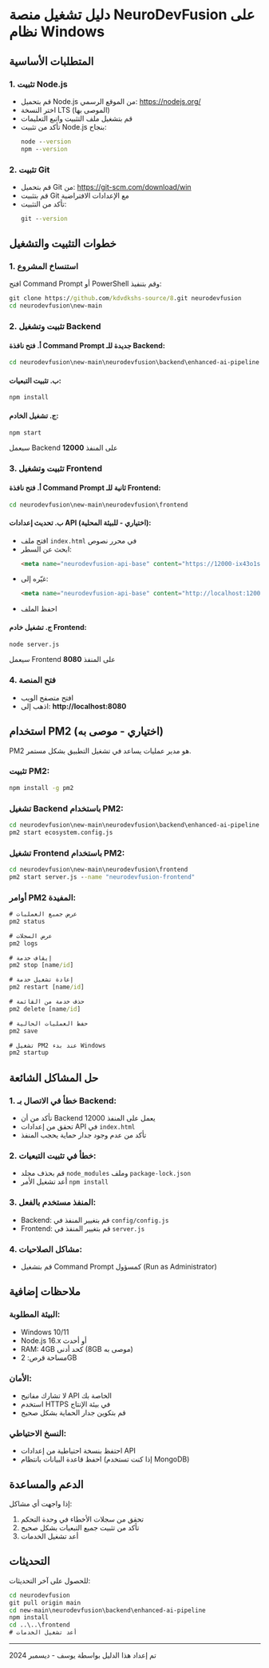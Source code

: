 # دليل تشغيل منصة NeuroDevFusion على نظام Windows

## المتطلبات الأساسية

### 1. تثبيت Node.js
- قم بتحميل Node.js من الموقع الرسمي: https://nodejs.org/
- اختر النسخة LTS (الموصى بها)
- قم بتشغيل ملف التثبيت واتبع التعليمات
- تأكد من تثبيت Node.js بنجاح:
  ```cmd
  node --version
  npm --version
  ```

### 2. تثبيت Git
- قم بتحميل Git من: https://git-scm.com/download/win
- قم بتثبيت Git مع الإعدادات الافتراضية
- تأكد من التثبيت:
  ```cmd
  git --version
  ```

## خطوات التثبيت والتشغيل

### 1. استنساخ المشروع
افتح Command Prompt أو PowerShell وقم بتنفيذ:
```cmd
git clone https://github.com/kdvdkshs-source/8.git neurodevfusion
cd neurodevfusion\new-main
```

### 2. تثبيت وتشغيل Backend

#### أ. فتح نافذة Command Prompt جديدة للـ Backend:
```cmd
cd neurodevfusion\new-main\neurodevfusion\backend\enhanced-ai-pipeline
```

#### ب. تثبيت التبعيات:
```cmd
npm install
```

#### ج. تشغيل الخادم:
```cmd
npm start
```

سيعمل Backend على المنفذ **12000**

### 3. تثبيت وتشغيل Frontend

#### أ. فتح نافذة Command Prompt ثانية للـ Frontend:
```cmd
cd neurodevfusion\new-main\neurodevfusion\frontend
```

#### ب. تحديث إعدادات API (اختياري - للبيئة المحلية):
- افتح ملف `index.html` في محرر نصوص
- ابحث عن السطر:
  ```html
  <meta name="neurodevfusion-api-base" content="https://12000-ix43o1szubw1o10kbzdbt-6532622b.e2b.dev">
  ```
- غيّره إلى:
  ```html
  <meta name="neurodevfusion-api-base" content="http://localhost:12000">
  ```
- احفظ الملف

#### ج. تشغيل خادم Frontend:
```cmd
node server.js
```

سيعمل Frontend على المنفذ **8080**

### 4. فتح المنصة
- افتح متصفح الويب
- اذهب إلى: **http://localhost:8080**

## استخدام PM2 (اختياري - موصى به)

PM2 هو مدير عمليات يساعد في تشغيل التطبيق بشكل مستمر.

### تثبيت PM2:
```cmd
npm install -g pm2
```

### تشغيل Backend باستخدام PM2:
```cmd
cd neurodevfusion\new-main\neurodevfusion\backend\enhanced-ai-pipeline
pm2 start ecosystem.config.js
```

### تشغيل Frontend باستخدام PM2:
```cmd
cd neurodevfusion\new-main\neurodevfusion\frontend
pm2 start server.js --name "neurodevfusion-frontend"
```

### أوامر PM2 المفيدة:
```cmd
# عرض جميع العمليات
pm2 status

# عرض السجلات
pm2 logs

# إيقاف خدمة
pm2 stop [name/id]

# إعادة تشغيل خدمة
pm2 restart [name/id]

# حذف خدمة من القائمة
pm2 delete [name/id]

# حفظ العمليات الحالية
pm2 save

# تشغيل PM2 عند بدء Windows
pm2 startup
```

## حل المشاكل الشائعة

### 1. خطأ في الاتصال بـ Backend:
- تأكد من أن Backend يعمل على المنفذ 12000
- تحقق من إعدادات API في `index.html`
- تأكد من عدم وجود جدار حماية يحجب المنفذ

### 2. خطأ في تثبيت التبعيات:
- قم بحذف مجلد `node_modules` وملف `package-lock.json`
- أعد تشغيل الأمر `npm install`

### 3. المنفذ مستخدم بالفعل:
- Backend: قم بتغيير المنفذ في `config/config.js`
- Frontend: قم بتغيير المنفذ في `server.js`

### 4. مشاكل الصلاحيات:
- قم بتشغيل Command Prompt كمسؤول (Run as Administrator)

## ملاحظات إضافية

### البيئة المطلوبة:
- Windows 10/11
- Node.js 16.x أو أحدث
- RAM: 4GB كحد أدنى (8GB موصى به)
- مساحة قرص: 2GB

### الأمان:
- لا تشارك مفاتيح API الخاصة بك
- استخدم HTTPS في بيئة الإنتاج
- قم بتكوين جدار الحماية بشكل صحيح

### النسخ الاحتياطي:
- احتفظ بنسخة احتياطية من إعدادات API
- احفظ قاعدة البيانات بانتظام (إذا كنت تستخدم MongoDB)

## الدعم والمساعدة

إذا واجهت أي مشاكل:
1. تحقق من سجلات الأخطاء في وحدة التحكم
2. تأكد من تثبيت جميع التبعيات بشكل صحيح
3. أعد تشغيل الخدمات

## التحديثات

للحصول على آخر التحديثات:
```cmd
cd neurodevfusion
git pull origin main
cd new-main\neurodevfusion\backend\enhanced-ai-pipeline
npm install
cd ..\..\frontend
# أعد تشغيل الخدمات
```

---
تم إعداد هذا الدليل بواسطة يوسف - ديسمبر 2024